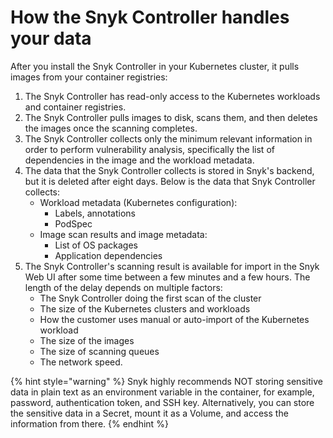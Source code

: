# How the Snyk Controller handles your data

After you install the Snyk Controller in your Kubernetes cluster, it pulls images from your container registries:

1. The Snyk Controller has read-only access to the Kubernetes workloads and container registries.
2. The Snyk Controller pulls images to disk, scans them, and then deletes the images once the scanning completes.
3. The Snyk Controller collects only the minimum relevant information in order to perform vulnerability analysis, specifically the list of dependencies in the image and the workload metadata.
4. The data that the Snyk Controller collects is stored in Snyk's backend, but it is deleted after eight days. Below is the data that Snyk Controller collects:
   * Workload metadata (Kubernetes configuration):
     * Labels, annotations
     * PodSpec
   * Image scan results and image metadata:
     * List of OS packages
     * Application dependencies
5. The Snyk Controller's scanning result is available for import in the Snyk Web UI after some time between a few minutes and a few hours. The length of the delay depends on multiple factors:
   * The Snyk Controller doing the first scan of the cluster
   * The size of the Kubernetes clusters and workloads
   * How the customer uses manual or auto-import of the Kubernetes workload
   * The size of the images
   * The size of scanning queues
   * The network speed.

{% hint style="warning" %}
Snyk highly recommends NOT storing sensitive data in plain text as an environment variable in the container, for example, password, authentication token, and SSH key. Alternatively, you can store the sensitive data in a Secret, mount it as a Volume, and access the information from there.
{% endhint %}
